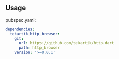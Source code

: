 ## Usage

pubspec.yaml:

````yaml
dependencies:
  tekartik_http_browser:
    git:
      url: https://github.com/tekartik/http.dart
      path: http_browser
    version: '>=0.0.1'
````
